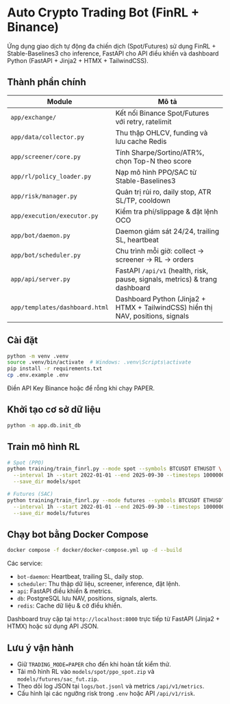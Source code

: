 # Auto Crypto Trading Bot (FinRL + Binance)

Ứng dụng giao dịch tự động đa chiến dịch (Spot/Futures) sử dụng FinRL + Stable-Baselines3 cho inference, FastAPI cho API điều khiển và dashboard Python (FastAPI + Jinja2 + HTMX + TailwindCSS).

## Thành phần chính

| Module | Mô tả |
| --- | --- |
| `app/exchange/` | Kết nối Binance Spot/Futures với retry, ratelimit |
| `app/data/collector.py` | Thu thập OHLCV, funding và lưu cache Redis |
| `app/screener/core.py` | Tính Sharpe/Sortino/ATR%, chọn Top-N theo score |
| `app/rl/policy_loader.py` | Nạp mô hình PPO/SAC từ Stable-Baselines3 |
| `app/risk/manager.py` | Quản trị rủi ro, daily stop, ATR SL/TP, cooldown |
| `app/execution/executor.py` | Kiểm tra phí/slippage & đặt lệnh OCO |
| `app/bot/daemon.py` | Daemon giám sát 24/24, trailing SL, heartbeat |
| `app/bot/scheduler.py` | Chu trình mỗi giờ: collect → screener → RL → orders |
| `app/api/server.py` | FastAPI `/api/v1` (health, risk, pause, signals, metrics) & trang dashboard |
| `app/templates/dashboard.html` | Dashboard Python (Jinja2 + HTMX + TailwindCSS) hiển thị NAV, positions, signals |

## Cài đặt

```bash
python -m venv .venv
source .venv/bin/activate  # Windows: .venv\Scripts\activate
pip install -r requirements.txt
cp .env.example .env
```

Điền API Key Binance hoặc để rỗng khi chạy PAPER.

## Khởi tạo cơ sở dữ liệu

```bash
python -m app.db.init_db
```

## Train mô hình RL

```bash
# Spot (PPO)
python training/train_finrl.py --mode spot --symbols BTCUSDT ETHUSDT \
  --interval 1h --start 2022-01-01 --end 2025-09-30 --timesteps 1000000 \
  --save_dir models/spot

# Futures (SAC)
python training/train_finrl.py --mode futures --symbols BTCUSDT ETHUSDT \
  --interval 1h --start 2022-01-01 --end 2025-09-30 --timesteps 1000000 \
  --save_dir models/futures
```

## Chạy bot bằng Docker Compose

```bash
docker compose -f docker/docker-compose.yml up -d --build
```

Các service:

* `bot-daemon`: Heartbeat, trailing SL, daily stop.
* `scheduler`: Thu thập dữ liệu, screener, inference, đặt lệnh.
* `api`: FastAPI điều khiển & metrics.
* `db`: PostgreSQL lưu NAV, positions, signals, alerts.
* `redis`: Cache dữ liệu & cờ điều khiển.

Dashboard truy cập tại `http://localhost:8000` trực tiếp từ FastAPI (Jinja2 + HTMX) hoặc sử dụng API JSON.

## Lưu ý vận hành

* Giữ `TRADING_MODE=PAPER` cho đến khi hoàn tất kiểm thử.
* Tải mô hình RL vào `models/spot/ppo_spot.zip` và `models/futures/sac_fut.zip`.
* Theo dõi log JSON tại `logs/bot.jsonl` và metrics `/api/v1/metrics`.
* Cấu hình lại các ngưỡng risk trong `.env` hoặc API `/api/v1/risk`.
